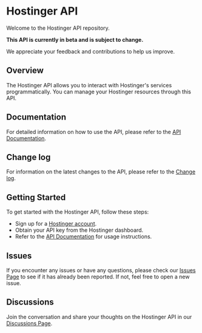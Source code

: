 # Hostinger API
Welcome to the Hostinger API repository. 

**This API is currently in beta and is subject to change.** 

We appreciate your feedback and contributions to help us improve.

## Overview
The Hostinger API allows you to interact with Hostinger's services programmatically. 
You can manage your Hostinger resources through this API.

## Documentation
For detailed information on how to use the API, please refer to the [API Documentation](https://developers.hostinger.com).

## Change log
For information on the latest changes to the API, please refer to the [Change log](https://github.com/hostinger/api/blob/main/CHANGELOG.md).

## Getting Started
To get started with the Hostinger API, follow these steps:

- Sign up for a [Hostinger account](https://hpanel.hostinger.com/).
- Obtain your API key from the Hostinger dashboard.
- Refer to the [API Documentation](https://developers.hostinger.com) for usage instructions.

## Issues
If you encounter any issues or have any questions, please check our [Issues Page](https://github.com/hostinger/api/issues) to see if it has already been reported. If not, feel free to open a new issue.

## Discussions
Join the conversation and share your thoughts on the Hostinger API in our [Discussions Page](https://github.com/hostinger/api/discussions).
